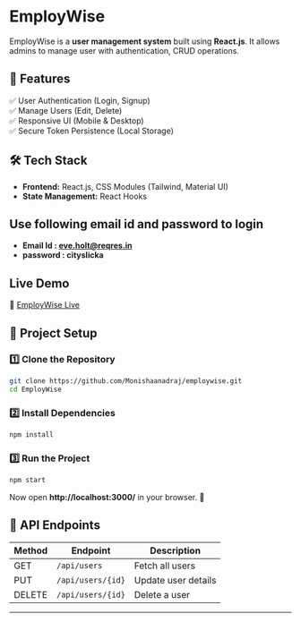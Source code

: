 # EmployWise  

EmployWise is a **user management system** built using **React.js**. It allows admins to manage user with authentication, CRUD operations.  

## 🚀 Features  
✅ User Authentication (Login, Signup)  
✅ Manage Users (Edit, Delete)  
✅ Responsive UI (Mobile & Desktop)  
✅ Secure Token Persistence (Local Storage)  

## 🛠️ Tech Stack  
- **Frontend:** React.js, CSS Modules (Tailwind, Material UI)  
- **State Management:** React Hooks  

## Use following email id and password to login
- **Email Id : eve.holt@reqres.in**
- **password : cityslicka**

## Live Demo
🚀 [EmployWise Live](https://employwise-git-main-monishas-projects-b5106fd8.vercel.app/)


## 📂 Project Setup  
### 1️⃣ Clone the Repository  
```sh
git clone https://github.com/Monishaanadraj/employwise.git
cd EmployWise
```
### 2️⃣ Install Dependencies  
```sh
npm install
```
### 3️⃣ Run the Project  
```sh
npm start
```
Now open **http://localhost:3000/** in your browser. 🚀  

## 📌 API Endpoints  
| Method | Endpoint            | Description |
|--------|---------------------|-------------|
| GET    | `/api/users`        | Fetch all users |
| PUT    | `/api/users/{id}`   | Update user details |
| DELETE | `/api/users/{id}`   | Delete a user |

---
